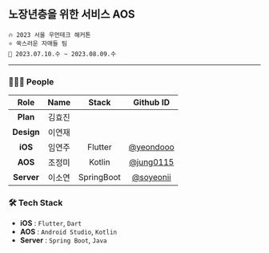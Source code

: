 ## 노장년층을 위한 서비스 AOS
```
🔥 2023 서울 우먼테크 해커톤
⭐ 쑥스러운 자매들 팀
📆 2023.07.10.수 ~ 2023.08.09.수
```

---

### 👩🏻‍💻 People
| Role | Name | Stack | Github ID |
| :------------: | :------------: | :------------: | :------------: |
| **Plan** | 김효진 |  |  |  
| **Design** | 이연재 |  |  |
| **iOS** | 임연주 | Flutter | [@yeondooo](https://github.com/yeondooo) |
| **AOS** | 조정미 | Kotlin | [@jung0115](https://github.com/jung0115) |
| **Server** | 이소연 | SpringBoot | [@soyeonii](https://github.com/soyeonii) |

### 🛠️ Tech Stack
- **iOS** : `Flutter`, `Dart`  
- **AOS** : `Android Studio`, `Kotlin`  
- **Server** : `Spring Boot`, `Java`  
